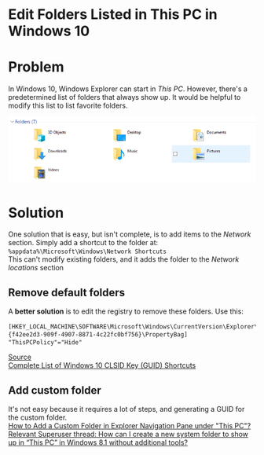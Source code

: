 # Edit Folders Listed in This PC in Windows 10

# Problem

In Windows 10, Windows Explorer can start in _This PC_. However, there's a predetermined list of folders that always show up. It would be helpful to modify this list to list favorite folders.  

![Folders section in This PC](ThisPCFolders.png)

# Solution

One solution that is easy, but isn't complete, is to add items to the _Network_ section. Simply add a shortcut to the folder at:  
```%appdata%\Microsoft\Windows\Network Shortcuts```  
This can't modify existing folders, and it adds the folder to the _Network locations_ section  

## Remove default folders 

A __better solution__ is to edit the registry to remove these folders. Use this:  
```
[HKEY_LOCAL_MACHINE\SOFTWARE\Microsoft\Windows\CurrentVersion\Explorer\FolderDescriptions\{f42ee2d3-909f-4907-8871-4c22fc0bf756}\PropertyBag]  
"ThisPCPolicy"="Hide"
```
[Source](https://www.tenforums.com/tutorials/6015-add-remove-folders-pc-windows-10-a.html)  
[Complete List of Windows 10 CLSID Key (GUID) Shortcuts](https://www.tenforums.com/tutorials/3123-clsid-key-guid-shortcuts-list-windows-10-a.html)  

## Add custom folder

It's not easy because it requires a lot of steps, and generating a GUID for the custom folder.  
[How to Add a Custom Folder in Explorer Navigation Pane under "This PC"?](http://www.winhelponline.com/blog/add-custom-folder-this-pc-navigation-pane-windows/)  
[Relevant Superuser thread: How can I create a new system folder to show up in “This PC” in Windows 8.1 without additional tools?](https://superuser.com/questions/840790/how-can-i-create-a-new-system-folder-to-show-up-in-this-pc-in-windows-8-1-with/914701#914701)  